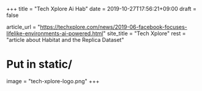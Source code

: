 +++
title = "Tech Xplore Ai Hab"
date = 2019-10-27T17:56:21+09:00
draft = false

article_url = "https://techxplore.com/news/2019-06-facebook-focuses-lifelike-environments-ai-powered.html"
site_title = "Tech Xplore"
rest = "article about Habitat and the Replica Dataset"

# Put in static/
image = "tech-xplore-logo.png"
+++
